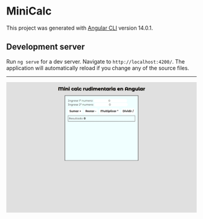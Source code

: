 # MiniCalc

This project was generated with [Angular CLI](https://github.com/angular/angular-cli) version 14.0.1.

## Development server

Run `ng serve` for a dev server. Navigate to `http://localhost:4200/`. The application will automatically reload if you change any of the source files.

-------------------------------

![captura de pantalla app angular curso pildoras informaticas calculadora basica](https://github.com/NeelBit/mini_calc/blob/master/miniCalc_cap1.jpeg)
